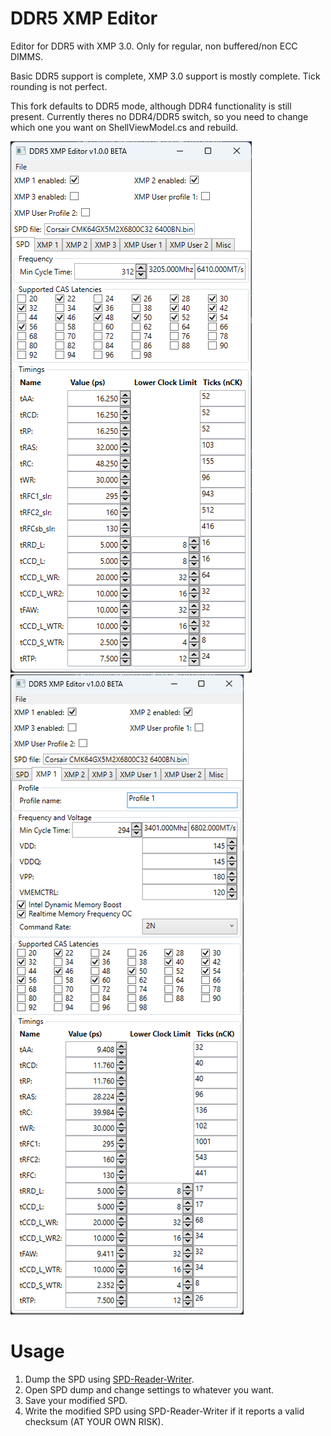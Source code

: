 # DDR5 XMP Editor
Editor for DDR5 with XMP 3.0. Only for regular, non buffered/non ECC DIMMS.

Basic DDR5 support is complete, XMP 3.0 support is mostly complete. Tick rounding is not perfect.

This fork defaults to DDR5 mode, although DDR4 functionality is still present. Currently theres no DDR4/DDR5 switch, so you need to change which one you want on ShellViewModel.cs and rebuild.

![SPD DDR5](Images/ddr5wip.png)
![XMP 3.0 DDR5](Images/ddr5xmp3wip.png)

# Usage
1. Dump the SPD using [SPD-Reader-Writer](https://github.com/1a2m3/SPD-Reader-Writer).
2. Open SPD dump and change settings to whatever you want.
3. Save your modified SPD.
4. Write the modified SPD using SPD-Reader-Writer if it reports a valid checksum (AT YOUR OWN RISK).
